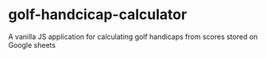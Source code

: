 # golf-handcicap-calculator
A vanilla JS application for calculating golf handicaps from scores stored on Google sheets
